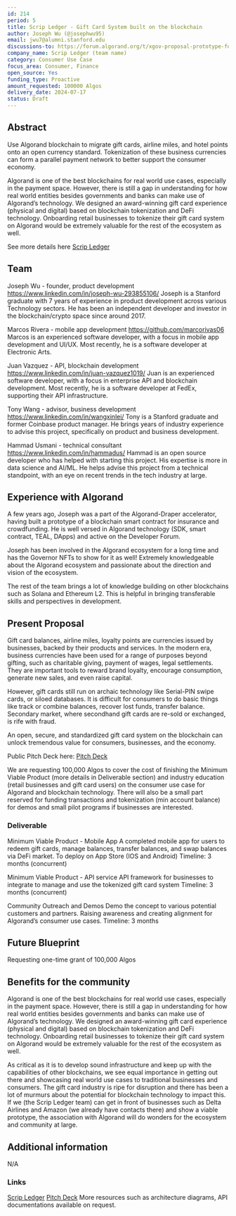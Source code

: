 ```yaml
---
id: 214
period: 5
title: Scrip Ledger - Gift Card System built on the blockchain
author: Joseph Wu (@josephwu95) 
email: jwu7@alumni.stanford.edu
discussions-to: https://forum.algorand.org/t/xgov-proposal-prototype-for-blockchain-based-gift-card-system/12281
company_name: Scrip Ledger (team name)
category: Consumer Use Case
focus_area: Consumer, Finance
open_source: Yes
funding_type: Proactive
amount_requested: 100000 Algos
delivery_date: 2024-07-17
status: Draft
---
```

## Abstract
Use Algorand blockchain to migrate gift cards, airline miles, and hotel points onto an open currency standard. Tokenization of these business currencies can form a parallel payment network to better support the consumer economy. 

Algorand is one of the best blockchains for real world use cases, especially in the payment space. However, there is still a gap in understanding for how real world entities besides governments and banks can make use of Algorand’s technology. We designed an award-winning gift card experience (physical and digital) based on blockchain tokenization and DeFi technology. Onboarding retail businesses to tokenize their gift card system on Algorand would be extremely valuable for the rest of the ecosystem as well. 

See more details here <a href="https://scripledger.com">Scrip Ledger</a>

## Team
Joseph Wu - founder, product development   https://www.linkedin.com/in/joseph-wu-293855106/
Joseph is a Stanford graduate with 7 years of experience in product development across various Technology sectors. He has been an independent developer and investor in the blockchain/crypto space since around 2017. 

Marcos Rivera - mobile app development   https://github.com/marcorivas06
Marcos is an experienced software developer, with a focus in mobile app development and UI/UX. Most recently, he is a software developer at Electronic Arts.

Juan Vazquez - API, blockchain development   https://www.linkedin.com/in/juan-vazquez1019/
Juan is an experienced software developer, with a focus in enterprise API and blockchain development. Most recently, he is a software developer at FedEx, supporting their API infrastructure. 

Tony Wang - advisor, business development   https://www.linkedin.com/in/wangxinlei/
Tony is a Stanford graduate and former Coinbase product manager. He brings years of industry experience to advise this project, specifically on product and business development. 

Hammad Usmani - technical consultant   https://www.linkedin.com/in/hammadus/
Hammad is an open source developer who has helped with starting this project. His expertise is more in data science and AI/ML. He helps advise this project from a technical standpoint, with an eye on recent trends in the tech industry at large. 


## Experience with Algorand
A few years ago, Joseph was a part of the Algorand-Draper accelerator, having built a prototype of a blockchain smart contract for insurance and crowdfunding. He is well versed in Algorand technology (SDK, smart contract, TEAL, DApps) and active on the Developer Forum. 

Joseph has been involved in the Algorand ecosystem for a long time and has the Governor NFTs to show for it as well! Extremely knowledgeable about the Algorand ecosystem and passionate about the direction and vision of the ecosystem. 

The rest of the team brings a lot of knowledge building on other blockchains such as Solana and Ethereum L2. This is helpful in bringing transferable skills and perspectives in development.

## Present Proposal
Gift card balances, airline miles, loyalty points are currencies issued by businesses, backed by their products and services. In the modern era, business currencies have been used for a range of purposes beyond gifting, such as charitable giving, payment of wages, legal settlements. They are important tools to reward brand loyalty, encourage consumption, generate new sales, and even raise capital.

However, gift cards still run on archaic technology like Serial-PIN swipe cards, or siloed databases. It is difficult for consumers to do basic things like track or combine balances, recover lost funds, transfer balance. Secondary market, where secondhand gift cards are re-sold or exchanged, is rife with fraud.

An open, secure, and standardized gift card system on the blockchain can unlock tremendous value for consumers, businesses, and the economy.

Public Pitch Deck here: <a href="https://drive.google.com/file/d/1Lo0TUGKviHKMTAypekqg0qHaxpaO8fTP/view?usp=sharing/">Pitch Deck</a>

We are requesting 100,000 Algos to cover the cost of finishing the Minimum Viable Product (more details in Deliverable section) and industry education (retail businesses and gift card users) on the consumer use case for Algorand and blockchain technology. There will also be a small part reserved for funding transactions and tokenization (min account balance) for demos and small pilot programs if businesses are interested. 

### Deliverable
Minimum Viable Product - Mobile App
A completed mobile app for users to redeem gift cards, manage balances, transfer balances, and swap balances via DeFi market. To deploy on App Store (IOS and Android)
Timeline: 3 months (concurrent)

Minimum Viable Product - API service
API framework for businesses to integrate to manage and use the tokenized gift card system
Timeline: 3 months (concurrent)

Community Outreach and Demos
Demo the concept to various potential customers and partners. Raising awareness and creating alignment for Algorand’s consumer use cases. 
Timeline: 3 months


## Future Blueprint
Requesting one-time grant of 100,000 Algos

## Benefits for the community
Algorand is one of the best blockchains for real world use cases, especially in the payment space. However, there is still a gap in understanding for how real world entities besides governments and banks can make use of Algorand’s technology. We designed an award-winning gift card experience (physical and digital) based on blockchain tokenization and DeFi technology. Onboarding retail businesses to tokenize their gift card system on Algorand would be extremely valuable for the rest of the ecosystem as well. 

As critical as it is to develop sound infrastructure and keep up with the capabilities of other blockchains, we see equal importance in getting out there and showcasing real world use cases to traditional businesses and consumers. The gift card industry is ripe for disruption and there has been a lot of murmurs about the potential for blockchain technology to impact this. If we (the Scrip Ledger team) can get in front of businesses such as Delta Airlines and Amazon (we already have contacts there) and show a viable prototype, the association with Algorand will do wonders for the ecosystem and community at large. 

## Additional information
N/A

### Links
<a href="https://scripledger.com">Scrip Ledger</a>
<a href="https://drive.google.com/file/d/1Lo0TUGKviHKMTAypekqg0qHaxpaO8fTP/view?usp=sharing/">Pitch Deck</a>
More resources such as architecture diagrams, API documentations available on request. 
